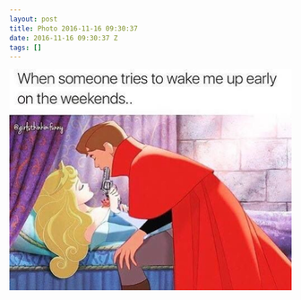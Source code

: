 ```yaml
---
layout: post
title: Photo 2016-11-16 09:30:37
date: 2016-11-16 09:30:37 Z
tags: []
---
```

![](/media/2016/11/153253230885.jpg)
